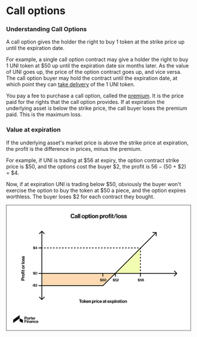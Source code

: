 # Call options

### Understanding Call Options <a href="#mntl-sc-block_1-0-9" id="mntl-sc-block_1-0-9"></a>

A call option gives the holder the right to buy 1 token at the strike price up until the expiration date.

For example, a single call option contract may give a holder the right to buy 1 UNI token at $50 up until the expiration date six months later. As the value of UNI goes up, the price of the option contract goes up, and vice versa. The call option buyer may hold the contract until the expiration date, at which point they can [take delivery](https://www.investopedia.com/terms/d/delivery.asp) of the 1 UNI token.

You pay a fee to purchase a call option, called the [premium](https://www.investopedia.com/terms/p/premium.asp). It is the price paid for the rights that the call option provides. If at expiration the underlying asset is below the strike price, the call buyer loses the premium paid. This is the maximum loss.

### Value at expiration

If the underlying asset's market price is above the strike price at expiration, the profit is the difference in prices, minus the premium.

For example, if UNI is trading at $56 at expiry, the option contract strike price is $50, and the options cost the buyer $2, the profit is $56 - ($50 + $2) = $4.

Now, if at expiration UNI is trading below $50, obviously the buyer won't exercise the option to buy the token at $50 a piece, and the option expires worthless. The buyer loses $2 for each contract they bought.

![](<../../.gitbook/assets/image (8).png>)
